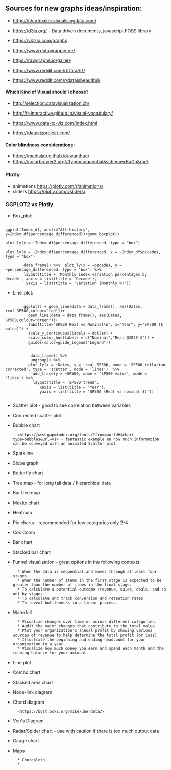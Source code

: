

## Sources for new graphs ideas/inspiration:
* <https://chartmaker.visualisingdata.com/>

* <https://d3js.org/> - Data driven documents, javascript FOSS library
* <https://vizzlo.com/graphs>
* <https://www.datawrapper.de/>
* <https://rawgraphs.io/gallery>

* <https://www.reddit.com/r/DataArt/>
* <https://www.reddit.com/r/dataisbeautiful/>

#### Which Kind of Visual should I choose?

* <http://selection.datavisualization.ch/>
* http://ft-interactive.github.io/visual-vocabulary/

* <https://www.data-to-viz.com/index.html>
* <https://datavizproject.com/>

#### Color blindness considerations:
* <https://medialab.github.io/iwanthue/>
* <https://colorbrewer2.org/#type=sequential&scheme=BuGn&n=3>

### Plotly

* animations <https://plotly.com/r/animations/>
* sliders <https://plotly.com/r/sliders/>



### GGPLOT2 vs Plotly


* Box_plot:

```

ggplot(Index_df, aes(x="All history", y=Index_df$percentage_differenced))+geom_boxplot()

plot_ly(y = ~Index_df$percentage_differenced, type = "box")

plot_ly(y = ~Index_df$percentage_differenced, x = ~Index_df$decades, type = "box")

        data_frame() %>%  plot_ly(x = ~decades, y = ~percentage_differenced, type = "box") %>%   
        layout(title = 'Monthly index variation percentages by decade', xaxis = list(title = 'Decade'), 
         yaxis = list(title = 'Variation (Monthly %)'))

```


* Line_plot:

```

        ggplot() + geom_line(data = data_frame(), aes(Dates, real_SP500,colour="red"))+
          geom_line(data = data_frame(), aes(Dates, SP500,colour="green"))+
          labs(title="SP500 Real vs Nominal\n", x="Year", y="SP500 ($ value)") +
          scale_y_continuous(labels = dollar) +
          scale_color_hue(labels = c("Nominal","Real @2020 $")) +
          guides(color=guide_legend("Legend"))
          
          
           data_frame() %>% 
           ungroup() %>%
          plot_ly(x = ~Dates, y = ~real_SP500, name = 'SP500 inflation corrected', type = 'scatter', mode = 'lines')  %>% 
            add_trace(y = ~SP500, name = 'SP500 value', mode = 'lines') %>%   
            layout(title = 'SP500 trend',
               xaxis = list(title = 'Year'),
               yaxis = list(title = 'SP500 (Real vs nominal $)'))
          
```

* Scatter plot - good to see correlation between variables



* Connected scatter plot
* Bubble chart

        <https://www.gapminder.org/tools/?from=world#$chart-type=bubbles&url=v1> - fantastic example an how much information can be conveyed with an animated Scatter plot

* Sparkline

* Slope graph

* Butterfly chart
* Tree map - for long tail data / hierarchical data
* Bar tree map
* Mekko chart
* Heatmap
* Pie charts - recommended for few categories only 2-4
* Cox Comb
* Bar chart
* Stacked bar chart

* Funnel visualization - great options in the following contexts:

        * When the data is sequential and moves through at least four stages.
        * When the number of items in the first stage is expected to be greater than the number of items in the final stage.
        * To calculate a potential outcome (revenue, sales, deals, and so on) by stages.
        * To calculate and track conversion and retention rates.
        * To reveal bottlenecks in a linear process.
* Waterfall

        * Visualize changes over time or across different categories.
        * Audit the major changes that contribute to the total value.
        * Plot your organization's annual profit by showing various sources of revenue to help determine the total profit (or loss).
        * Illustrate the beginning and ending headcount for your organization in a year.
        * Visualize how much money you earn and spend each month and the running balance for your account.

* Line plot
* Combo chart
* Stacked area chart

* Node-link diagram
* Chord diagram 

        <https://bost.ocks.org/mike/uberdata/>
        
* Ven's Diagram

* Radar/Spider chart - use with caution if there is too much output data

* Gauge chart
* Maps 

        * Choropleth 
        * 
